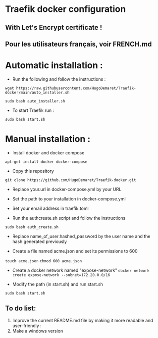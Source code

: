 # Traefik docker configuration
## With Let's Encrypt certificate !
## Pour les utilisateurs français, voir FRENCH.md


# Automatic installation :

- Run the following and follow the instructions :

```wget https://raw.githubusercontent.com/HugoDemaret/Traefik-docker/main/auto_installer.sh```

```sudo bash auto_installer.sh```

- To start Traefik run : 

```sudo bash start.sh```

# Manual installation :

- Install docker and docker compose

```apt-get install docker docker-compose```

- Copy this repository

```git clone https://github.com/HugoDemaret/Traefik-docker.git```

- Replace your.url in docker-compose.yml by your URL
- Set the path to your installation in docker-compose.yml
- Set your email address in traefik.toml

- Run the authcreate.sh script and follow the instructions

```sudo bash auth_create.sh```

- Replace name_of_user:hashed_password by the user name and the hash generated previously

- Create a file named acme.json and set its permissions to 600

```touch acme.json```
```chmod 600 acme.json```

- Create a docker network named "expose-network"
```docker network create expose-network --subnet=172.20.0.0/16```

- Modify the path (in start.sh) and run start.sh

```sudo bash start.sh```


## To do list:
1. Improve the current README.md file by making it more readable and user-friendly :
2. Make a windows version
